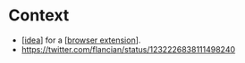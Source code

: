# Context

- [[idea]] for a [[browser extension]].
- https://twitter.com/flancian/status/1232226838111498240

[//begin]: # "Autogenerated link references for markdown compatibility"
[idea]: idea "Idea"
[browser extension]: browser-extension "Browser Extension"
[//end]: # "Autogenerated link references"
